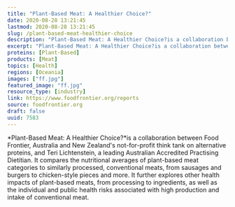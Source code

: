 ```yaml
---
title: "Plant-Based Meat: A Healthier Choice?"
date: 2020-08-28 13:21:45
lastmod: 2020-08-28 13:21:45
slug: /plant-based-meat-healthier-choice
description: "Plant-Based Meat: A Healthier Choice?is a collaboration between Food Frontier, Australia and New Zealand’s not-for-profit think tank on alternative proteins, and Teri Lichtenstein, a leading Australian Accredited Practising Dietitian. It compares the nutritional averages of plant-based meat categories to similarly processed, conventional meats, from sausages and burgers to chicken-style pieces and more."
excerpt: "Plant-Based Meat: A Healthier Choice?is a collaboration between Food Frontier, Australia and New Zealand’s not-for-profit think tank on alternative proteins, and Teri Lichtenstein, a leading Australian Accredited Practising Dietitian. It compares the nutritional averages of plant-based meat categories to similarly processed, conventional meats, from sausages and burgers to chicken-style pieces and more."
proteins: [Plant-Based]
products: [Meat]
topics: [Health]
regions: [Oceania]
images: ["ff.jpg"]
featured_image: "ff.jpg"
resource_type: [industry]
link: https://www.foodfrontier.org/reports
source: foodfrontier.org
draft: false
uuid: 7583
---
```

*Plant-Based Meat: A Healthier Choice?*is a collaboration between Food
Frontier, Australia and New Zealand's not-for-profit think tank on
alternative proteins, and Teri Lichtenstein, a leading Australian
Accredited Practising Dietitian. It compares the nutritional averages of
plant-based meat categories to similarly processed, conventional meats,
from sausages and burgers to chicken-style pieces and more. It further
explores other health impacts of plant-based meats, from processing to
ingredients, as well as the individual and public health risks
associated with high production and intake of conventional meat.
